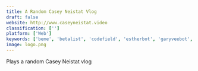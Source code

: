 ```yaml
---
title: A Random Casey Neistat Vlog
draft: false 
website: http://www.caseyneistat.video
classification: ['']
platform: ['Web']
keywords: ['beme', 'betalist', 'codefield', 'estherbot', 'garyveebot', 'georgebot', 'kanyetext', 'qudos', 'random_startup', 'serenabot', 'the_random_vee', 'the_startup_button', 'the_startup_playbook', 'wekiki', 'yvebot', 'botwick']
image: logo.png
---
```

Plays a random Casey Neistat vlog